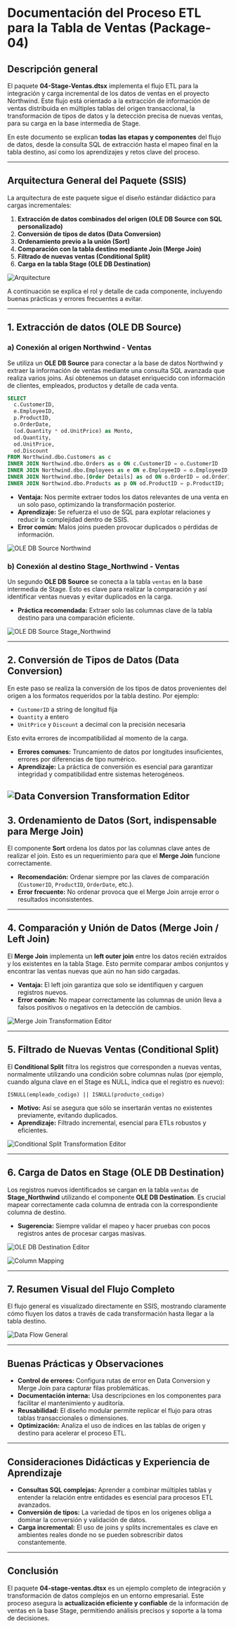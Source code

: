 # **Documentación del Proceso ETL para la Tabla de Ventas (Package-04)**

## **Descripción general**

El paquete **04-Stage-Ventas.dtsx** implementa el flujo ETL para la integración y carga incremental de los datos de ventas en el proyecto Northwind. Este flujo está orientado a la extracción de información de ventas distribuida en múltiples tablas del origen transaccional, la transformación de tipos de datos y la detección precisa de nuevas ventas, para su carga en la base intermedia de Stage.

En este documento se explican **todas las etapas y componentes** del flujo de datos, desde la consulta SQL de extracción hasta el mapeo final en la tabla destino, así como los aprendizajes y retos clave del proceso.

---

## Arquitectura General del Paquete (SSIS)

La arquitectura de este paquete sigue el diseño estándar didáctico para cargas incrementales:

1. **Extracción de datos combinados del origen (OLE DB Source con SQL personalizado)**
2. **Conversión de tipos de datos (Data Conversion)**
3. **Ordenamiento previo a la unión (Sort)**
4. **Comparación con la tabla destino mediante Join (Merge Join)**
5. **Filtrado de nuevas ventas (Conditional Split)**
6. **Carga en la tabla Stage (OLE DB Destination)**

![Arquitecture](../Imgs/04-Package/04-Package-Arquitecture.png)

A continuación se explica el rol y detalle de cada componente, incluyendo buenas prácticas y errores frecuentes a evitar.

---

## 1. Extracción de datos (OLE DB Source)

### a) Conexión al origen Northwind - Ventas

Se utiliza un **OLE DB Source** para conectar a la base de datos Northwind y extraer la información de ventas mediante una consulta SQL avanzada que realiza varios joins. Así obtenemos un dataset enriquecido con información de clientes, empleados, productos y detalle de cada venta.

```sql
SELECT
  c.CustomerID,
  e.EmployeeID,
  p.ProductID,
  o.OrderDate,
  (od.Quantity * od.UnitPrice) as Monto,
  od.Quantity,
  od.UnitPrice,
  od.Discount
FROM Northwind.dbo.Customers as c
INNER JOIN Northwind.dbo.Orders as o ON c.CustomerID = o.CustomerID
INNER JOIN Northwind.dbo.Employees as e ON e.EmployeeID = o.EmployeeID
INNER JOIN Northwind.dbo.[Order Details] as od ON o.OrderID = od.OrderID
INNER JOIN Northwind.dbo.Products as p ON od.ProductID = p.ProductID;
```

- **Ventaja:** Nos permite extraer todos los datos relevantes de una venta en un solo paso, optimizando la transformación posterior.
- **Aprendizaje:** Se refuerza el uso de SQL para explotar relaciones y reducir la complejidad dentro de SSIS.
- **Error común:** Malos joins pueden provocar duplicados o pérdidas de información.

![OLE DB Source Northwind](../Imgs/04-Package/04-Package-ole-db-source-northwind.png)

### b) Conexión al destino Stage_Northwind - Ventas

Un segundo **OLE DB Source** se conecta a la tabla `ventas` en la base intermedia de Stage. Esto es clave para realizar la comparación y así identificar ventas nuevas y evitar duplicados en la carga.

- **Práctica recomendada:** Extraer solo las columnas clave de la tabla destino para una comparación eficiente.

![OLE DB Source Stage_Northwind](../Imgs/04-Package/04-Package-ole-db-source-stage-northwind.png)

---

## 2. Conversión de Tipos de Datos (Data Conversion)

En este paso se realiza la conversión de los tipos de datos provenientes del origen a los formatos requeridos por la tabla destino. Por ejemplo:

- `CustomerID` a string de longitud fija
- `Quantity` a entero
- `UnitPrice` y `Discount` a decimal con la precisión necesaria

Esto evita errores de incompatibilidad al momento de la carga.

- **Errores comunes:** Truncamiento de datos por longitudes insuficientes, errores por diferencias de tipo numérico.
- **Aprendizaje:** La práctica de conversión es esencial para garantizar integridad y compatibilidad entre sistemas heterogéneos.

## ![Data Conversion Transformation Editor](../Imgs/04-Package/04-Package-Data-Conversion-Transformation-Editor.png)

## 3. Ordenamiento de Datos (Sort, indispensable para Merge Join)

El componente **Sort** ordena los datos por las columnas clave antes de realizar el join. Esto es un requerimiento para que el **Merge Join** funcione correctamente.

- **Recomendación:** Ordenar siempre por las claves de comparación (`CustomerID`, `ProductID`, `OrderDate`, etc.).
- **Error frecuente:** No ordenar provoca que el Merge Join arroje error o resultados inconsistentes.

---

## 4. Comparación y Unión de Datos (Merge Join / Left Join)

El **Merge Join** implementa un **left outer join** entre los datos recién extraídos y los existentes en la tabla Stage. Esto permite comparar ambos conjuntos y encontrar las ventas nuevas que aún no han sido cargadas.

- **Ventaja:** El left join garantiza que solo se identifiquen y carguen registros nuevos.
- **Error común:** No mapear correctamente las columnas de unión lleva a falsos positivos o negativos en la detección de cambios.

![Merge Join Transformation Editor](../Imgs/04-Package/04-Package-Merge-Join-Transformation-Editor.png)

---

## 5. Filtrado de Nuevas Ventas (Conditional Split)

El **Conditional Split** filtra los registros que corresponden a nuevas ventas, normalmente utilizando una condición sobre columnas nulas (por ejemplo, cuando alguna clave en el Stage es NULL, indica que el registro es nuevo):

```
ISNULL(empleado_codigo) || ISNULL(producto_codigo)
```

- **Motivo:** Así se asegura que sólo se insertarán ventas no existentes previamente, evitando duplicados.
- **Aprendizaje:** Filtrado incremental, esencial para ETLs robustos y eficientes.

![Conditional Split Transformation Editor](../Imgs/04-Package/04-Package-Conditional-Split-Transformation-Editor.png)

---

## 6. Carga de Datos en Stage (OLE DB Destination)

Los registros nuevos identificados se cargan en la tabla `ventas` de **Stage_Northwind** utilizando el componente **OLE DB Destination**. Es crucial mapear correctamente cada columna de entrada con la correspondiente columna de destino.

- **Sugerencia:** Siempre validar el mapeo y hacer pruebas con pocos registros antes de procesar cargas masivas.

![OLE DB Destination Editor](../Imgs/04-Package/04-Package-OLE-DB-Destination-Editor.png)

![Column Mapping](../Imgs/04-Package/04-Package-Column-Mapping.png)

---

## 7. Resumen Visual del Flujo Completo

El flujo general es visualizado directamente en SSIS, mostrando claramente cómo fluyen los datos a través de cada transformación hasta llegar a la tabla destino.

![Data Flow General](../Imgs/04-Package/04-Package-Arquitecture.png)

---

## Buenas Prácticas y Observaciones

- **Control de errores:** Configura rutas de error en Data Conversion y Merge Join para capturar filas problemáticas.
- **Documentación interna:** Usa descripciones en los componentes para facilitar el mantenimiento y auditoría.
- **Reusabilidad:** El diseño modular permite replicar el flujo para otras tablas transaccionales o dimensiones.
- **Optimización:** Analiza el uso de índices en las tablas de origen y destino para acelerar el proceso ETL.

---

## Consideraciones Didácticas y Experiencia de Aprendizaje

- **Consultas SQL complejas:** Aprender a combinar múltiples tablas y entender la relación entre entidades es esencial para procesos ETL avanzados.
- **Conversión de tipos:** La variedad de tipos en los orígenes obliga a dominar la conversión y validación de datos.
- **Carga incremental:** El uso de joins y splits incrementales es clave en ambientes reales donde no se pueden sobrescribir datos constantemente.

---

## Conclusión

El paquete **04-stage-ventas.dtsx** es un ejemplo completo de integración y transformación de datos complejos en un entorno empresarial. Este proceso asegura la **actualización eficiente y confiable** de la información de ventas en la base Stage, permitiendo análisis precisos y soporte a la toma de decisiones.
